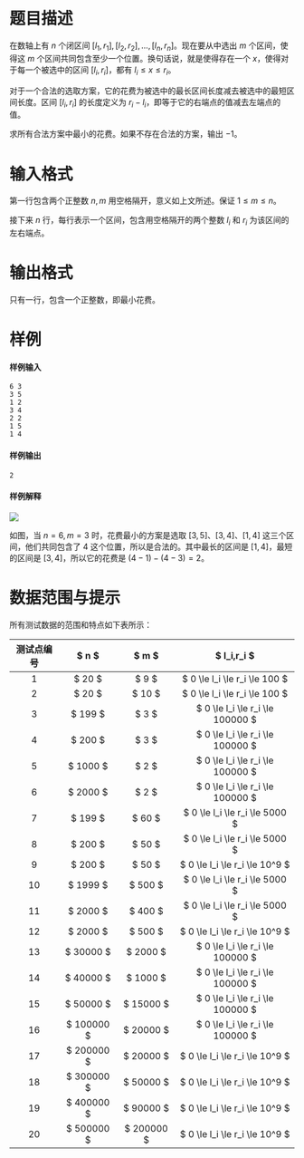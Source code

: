 
# 题目描述

在数轴上有 $n$ 个闭区间 $[l_1,r_1],[l_2,r_2],...,[l_n,r_n]$。现在要从中选出 $m$ 个区间，使得这 $m$ 个区间共同包含至少一个位置。换句话说，就是使得存在一个  $x$，使得对于每一个被选中的区间 $[l_i,r_i]$，都有 $l_i\leq x\leq r_i$。

对于一个合法的选取方案，它的花费为被选中的最长区间长度减去被选中的最短区间长度。区间 $[l_i,r_i]$ 的长度定义为 $r_i−l_i$，即等于它的右端点的值减去左端点的值。

求所有合法方案中最小的花费。如果不存在合法的方案，输出 $−1$。

# 输入格式

第一行包含两个正整数 $n,m$ 用空格隔开，意义如上文所述。保证 $1\leq m\leq n$。

接下来 $n$ 行，每行表示一个区间，包含用空格隔开的两个整数 $l_i$ 和 $r_i$ 为该区间的左右端点。

# 输出格式

只有一行，包含一个正整数，即最小花费。

# 样例

#### 样例输入
```plain
6 3
3 5
1 2
3 4
2 2
1 5
1 4
```

#### 样例输出
```plain
2
```

#### 样例解释

![](/source/loj/2086/img/aHR0cDovL2ltZy51b2ouYWMvcHJvYmxlbS8yMjIvc2VnLnBuZw==.png)

如图，当 $n=6,m=3$ 时，花费最小的方案是选取 $[3,5]$、$[3,4]$、$[1,4]$ 这三个区间，他们共同包含了 $4$ 这个位置，所以是合法的。其中最长的区间是 $[1,4]$，最短的区间是 $[3,4]$，所以它的花费是 $(4−1)−(4−3)=2$。

# 数据范围与提示

所有测试数据的范围和特点如下表所示：

<!-- BEGIN: Migrated markdown table -->

| 测试点编号 | $ n $ | $ m $ | $ l_i,r_i $ |
|:-:|:-:|:-:|:-:|
| 1 | $ 20 $ | $ 9 $ | $ 0 \le l_i \le r_i \le 100 $ |
| 2 | $ 20 $ | $ 10 $ | $ 0 \le l_i \le r_i \le 100 $ |
| 3 | $ 199 $ | $ 3 $ | $ 0 \le l_i \le r_i \le 100000 $ |
| 4 | $ 200 $ | $ 3 $ | $ 0 \le l_i \le r_i \le 100000 $ |
| 5 | $ 1000 $ | $ 2 $ | $ 0 \le l_i \le r_i \le 100000 $ |
| 6 | $ 2000 $ | $ 2 $ | $ 0 \le l_i \le r_i \le 100000 $ |
| 7 | $ 199 $ | $ 60 $ | $ 0 \le l_i \le r_i \le 5000 $ |
| 8 | $ 200 $ | $ 50 $ | $ 0 \le l_i \le r_i \le 5000 $ |
| 9 | $ 200 $ | $ 50 $ | $ 0 \le l_i \le r_i \le 10^9 $ |
| 10 | $ 1999 $ | $ 500 $ | $ 0 \le l_i \le r_i \le 5000 $ |
| 11 | $ 2000 $ | $ 400 $ | $ 0 \le l_i \le r_i \le 5000 $ |
| 12 | $ 2000 $ | $ 500 $ | $ 0 \le l_i \le r_i \le 10^9 $ |
| 13 | $ 30000 $ | $ 2000 $ | $ 0 \le l_i \le r_i \le 100000 $ |
| 14 | $ 40000 $ | $ 1000 $ | $ 0 \le l_i \le r_i \le 100000 $ |
| 15 | $ 50000 $ | $ 15000 $ | $ 0 \le l_i \le r_i \le 100000 $ |
| 16 | $ 100000 $ | $ 20000 $ | $ 0 \le l_i \le r_i \le 100000 $ |
| 17 | $ 200000 $ | $ 20000 $ | $ 0 \le l_i \le r_i \le 10^9 $ |
| 18 | $ 300000 $ | $ 50000 $ | $ 0 \le l_i \le r_i \le 10^9 $ |
| 19 | $ 400000 $ | $ 90000 $ | $ 0 \le l_i \le r_i \le 10^9 $ |
| 20 | $ 500000 $ | $ 200000 $ | $ 0 \le l_i \le r_i \le 10^9 $ |

<!-- Migrated from original HTML table:
<table class="ui center aligned table"><thead><tr><th>测试点编号</th>
<th> $ n $ </th>
<th> $ m $ </th>
<th> $ l_i,r_i $ </th>
</tr></thead><tbody><tr><td>1</td><td rowspan="2"> $ 20 $ </td><td> $ 9 $ </td><td rowspan="2"> $ 0 \le l_i \le r_i \le 100 $ </td></tr><tr><td>2</td><td> $ 10 $ </td>
</tr><tr><td>3</td><td> $ 199 $ </td><td rowspan="2"> $ 3 $ </td><td rowspan="4"> $ 0 \le l_i \le r_i \le 100000 $ </td></tr><tr><td>4</td><td> $ 200 $ </td></tr><tr><td>5</td><td> $ 1000 $ </td><td rowspan="2"> $ 2 $ </td></tr><tr><td>6</td><td> $ 2000 $ </td></tr><tr><td>7</td><td> $ 199 $ </td><td> $ 60 $ </td><td rowspan="2"> $ 0 \le l_i \le r_i \le 5000 $ </td></tr><tr><td>8</td><td rowspan="2"> $ 200 $ </td><td rowspan="2"> $ 50 $ </td></tr><tr><td>9</td><td> $ 0 \le l_i \le r_i \le 10^9 $ </td></tr><tr><td>10</td><td> $ 1999 $ </td><td> $ 500 $ </td><td rowspan="2"> $ 0 \le l_i \le r_i \le 5000 $ </td></tr><tr><td>11</td><td rowspan="2"> $ 2000 $ </td><td> $ 400 $ </td></tr><tr><td>12</td><td> $ 500 $ </td><td> $ 0 \le l_i \le r_i \le 10^9 $ </td></tr><tr><td>13</td><td> $ 30000 $ </td><td> $ 2000 $ </td><td rowspan="4"> $ 0 \le l_i \le r_i \le 100000 $ </td></tr><tr><td>14</td><td> $ 40000 $ </td><td> $ 1000 $ </td></tr><tr><td>15</td><td> $ 50000 $ </td><td> $ 15000 $ </td></tr><tr><td>16</td><td> $ 100000 $ </td><td rowspan="2"> $ 20000 $ </td></tr><tr><td>17</td><td> $ 200000 $ </td><td rowspan="4"> $ 0 \le l_i \le r_i \le 10^9 $ </td></tr><tr><td>18</td><td> $ 300000 $ </td><td> $ 50000 $ </td></tr><tr><td>19</td><td> $ 400000 $ </td><td> $ 90000 $ </td></tr><tr><td>20</td><td> $ 500000 $ </td><td> $ 200000 $ </td></tr></tbody></table>
-->

<!-- END: Migrated markdown table -->

